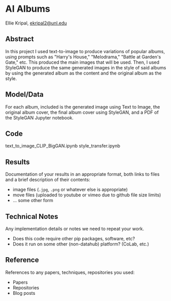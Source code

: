 # AI Albums

Ellie Kripal, ekripal2@unl.edu

## Abstract

In this project I used text-to-image to produce variations of popular albums, using prompts such as "Harry's House," "Melodrama," "Battle at Garden's Gate," etc. This produced the main images that will be used. Then, I used StyleGAN to produce the same generated images in the style of said albums by using the generated album as the content and the original album as the style.

## Model/Data

For each album, included is the generated image using Text to Image, the original album cover, the final album cover using StyleGAN, and a PDF of the StyleGAN Jupyter notebook.

## Code

text_to_image_CLIP_BigGAN.ipynb
style_transfer.ipynb

## Results

Documentation of your results in an appropriate format, both links to files and a brief description of their contents:
- image files (`.jpg`, `.png` or whatever else is appropriate)
- move files (uploaded to youtube or vimeo due to github file size limits)
- ... some other form

## Technical Notes

Any implementation details or notes we need to repeat your work. 
- Does this code require other pip packages, software, etc?
- Does it run on some other (non-datahub) platform? (CoLab, etc.)

## Reference

References to any papers, techniques, repositories you used:
- Papers
- Repositories
- Blog posts

